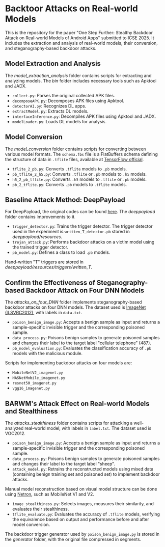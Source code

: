 # Backtoor Attacks on Real-world Models
This is the repository for the paper "One Step Further: Stealthy Backdoor Attack on Real-world Models of Android Apps" submitted to ICSE 2025. It includes the extraction and analysis of real-world models, their conversion, and steganography-based backdoor attacks.

## Model Extraction and Analysis

The *model_extraction_analysis* folder contains scripts for extracting and analyzing models. The *bin* folder includes necessary tools such as Apktool and JADX.

- `collect.py`: Parses the original collected APK files.
- `decomposeAPK.py`: Decomposes APK files using Apktool.
- `detectorAI.py`: Recognizes DL apps.
- `extractModel.py`: Extracts DL models.
- `interfaceInference.py`: Decompiles APK files using Apktool and JADX.
- `modelLoader.py`: Loads DL models for analysis.

## Model Conversion

The *model_conversion* folder contains scripts for converting between various model formats. The `schema.fbs` file is a FlatBuffers schema defining the structure of data in `.tflite` files, available at [TensorFlow official](https://github.com/tensorflow/tensorflow/tree/master/tensorflow/lite/schema).

- `tflite_2_pb.py`: Converts `.tflite` models to `.pb` models.
- `pb_tflite_2_h5.py`: Converts `.tflite` or `.pb` models to `.h5` models.
- `h5_2_pb_tflite.py`: Converts `.h5` models to `.tflite` or `.pb` models.
- `pb_2_tflite.py`: Converts `.pb` models to `.tflite` models.

## Baseline Attack Method: DeepPayload

For DeepPayload, the original codes can be found [here](https://github.com/yuanchun-li/DeepPayload). The *deeppayload* folder contains improvements to it.

- `trigger_detector.py`: Trains the trigger detector. The trigger detector used in the experiment is `written_T_detector.pb` stored in *deeppayload/resources*.
- `trojan_attack.py`: Performs backdoor attacks on a victim model using the trained trigger detector.
- `pb_model.py`: Defines a class to load `.pb` models.

Hand-written "T" triggers are stored in *deeppayload/resources/triggers/written_T*.


## Confirm the Effectiveness of Steganography-based Backdoor Attack on Four DNN Models

The *attacks_on_four_DNN* folder implements steganography-based backdoor attacks on four DNN models. The dataset used is [ImageNet (ILSVRC2012)](https://www.image-net.org/challenges/LSVRC/2012/), with labels in `data.txt`.

- `poison_benign_image.py`: Accepts a benign sample as input and returns a sample-specific invisible trigger and the corresponding poisoned sample.
- `data_process.py`: Poisons benign samples to generate poisoned samples and changes their label to the target label "cellular telephone" (487).
- `pb_model_evaluation.py`: Evaluates the classification accuracy of `.pb` models with the malicious module.

Scripts for implementing backdoor attacks on four models are:

- `MobileNetV2_imagenet.py`
- `NASNetMobile_imagenet.py`
- `resnet50_imagenet.py`
- `vgg16_imagenet.py`
  
## BARWM's Attack Effect on Real-world Models and Stealthiness

The *attacks_stealthiness* folder contains scripts for attacking a well-analyzed real-world model, with labels in `label.txt`. The dataset used is VOC2012.

- `poison_benign_image.py`: Accepts a benign sample as input and returns a sample-specific invisible trigger and the corresponding poisoned sample.
- `data_process.py`: Poisons benign samples to generate poisoned samples and changes their label to the target label "sheep".
- `attack_model.py`: Retrains the reconstructed models using mixed data (containing benign training set and poisoned set) to implement backdoor attacks.

Manual model reconstruction based on visual model structure can be done using [Netron](https://github.com/lutzroeder/netron), such as MobileNet V1 and V2.

- `image_stealthiness.py`: Selects images, measures their similarity, and evaluates their stealthiness.
- `tflite_evaluate.py`: Evaluates the accuracy of `.tflite` models, verifying the equivalence based on output and performance before and after model conversion.

The backdoor trigger generator used by `poison_benign_image.py` is stored in the *generator* folder, with the original file compressed in segments.
 
